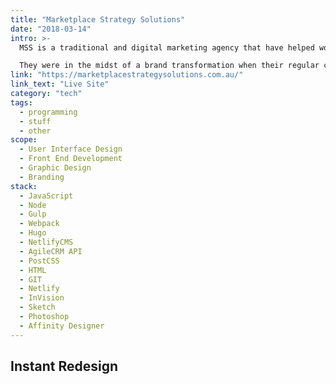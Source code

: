 ```yaml
---
title: "Marketplace Strategy Solutions"
date: "2018-03-14"
intro: >-
  MSS is a traditional and digital marketing agency that have helped world famous brands with their marketing campaigns and strategies for the past 30 years.

  They were in the midst of a brand transformation when their regular creatives let them down. They hired me to create a new direction for their brand and website.
link: "https://marketplacestrategysolutions.com.au/"
link_text: "Live Site"
category: "tech"
tags:
  - programming
  - stuff
  - other
scope:
  - User Interface Design
  - Front End Development
  - Graphic Design
  - Branding
stack:
  - JavaScript
  - Node
  - Gulp
  - Webpack
  - Hugo
  - NetlifyCMS
  - AgileCRM API
  - PostCSS
  - HTML
  - GIT
  - Netlify
  - InVision
  - Sketch
  - Photoshop
  - Affinity Designer
---
```


## Instant Redesign

<customvideo url="https://streamable.com/lu63a"></customvideo>